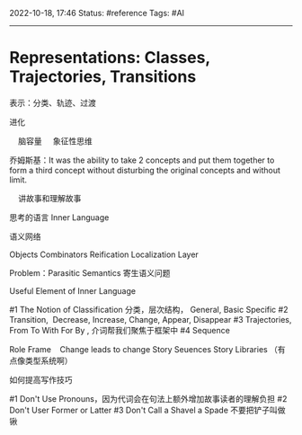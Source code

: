 2022-10-18, 17:46
Status: #reference
Tags: #AI

---
# Representations: Classes, Trajectories, Transitions

表示：分类、轨迹、过渡 

进化

    脑容量
    象征性思维

乔姆斯基：It was the ability to take 2 concepts and put them together to form a third concept without disturbing the original concepts and without limit.

    讲故事和理解故事

思考的语言 Inner Language

语义网络

Objects
Combinators
Reification
Localization Layer

Problem：Parasitic Semantics 寄生语义问题

Useful Element of Inner Language

#1 The Notion of Classification 分类，层次结构， General, Basic Specific
#2 Transition,  Decrease, Increase, Change, Appear, Disappear
#3 Trajectories, From To With For By , 介词帮我们聚焦于框架中
#4 Sequence

Role Frame   
Change leads to change
Story Seuences
Story Libraries （有点像类型系统啊）


如何提高写作技巧

#1 Don't Use Pronouns，因为代词会在句法上额外增加故事读者的理解负担
#2 Don't User Former or Latter
#3 Don't Call a Shavel a Spade 不要把铲子叫做锹